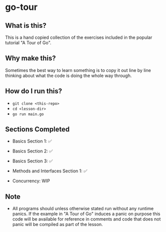 # go-tour

## What is this?

This is a hand copied collection of the exercises included in the popular tutorial "A Tour of Go".

## Why make this?

Sometimes the best way to learn something is to copy it out line by line thinking about what the code is doing the whole way through.

## How do I run this?

- `git clone <this-repo>`
- `cd <lesson-dir>`
- `go run main.go`

## Sections Completed

- Basics Section 1: :white_check_mark:
- Basics Section 2: :white_check_mark:
- Basics Section 3: :white_check_mark:

- Methods and Interfaces Section 1: :white_check_mark:

- Concurrency: WIP

## Note

- All programs should unless otherwise stated run without any runtime panics. If the example in "A Tour of Go" induces a panic on purpose this code will be available for reference in comments and code that does not panic will be compiled as part of the lesson. 